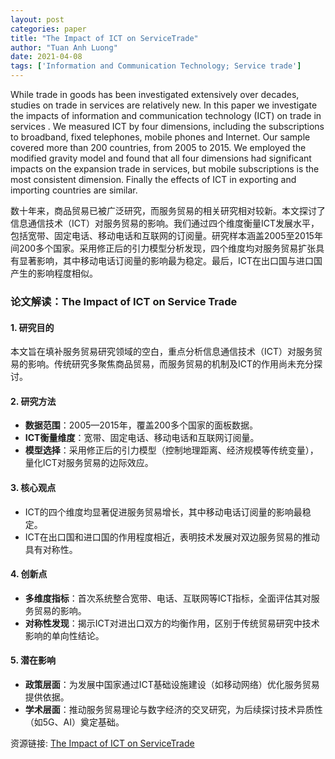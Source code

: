 ```yaml
---
layout: post
categories: paper
title: "The Impact of ICT on ServiceTrade"
author: "Tuan Anh Luong"
date: 2021-04-08
tags: ['Information and Communication Technology; Service trade']
---
```


While trade in goods has  been investigated extensively over decades, studies on trade in services are relatively new. In this paper we investigate the impacts of information and communication technology (ICT) on  trade in services . We measured ICT by four dimensions, including the subscriptions to broadband, fixed telephones, mobile phones and Internet. Our sample covered more than 200 countries, from 2005 to 2015. We employed the modified gravity model and found that all four dimensions had significant impacts on the expansion  trade in services, but mobile subscriptions is the most consistent dimension. Finally the effects of ICT in  exporting and importing  countries are similar.

数十年来，商品贸易已被广泛研究，而服务贸易的相关研究相对较新。本文探讨了信息通信技术（ICT）对服务贸易的影响。我们通过四个维度衡量ICT发展水平，包括宽带、固定电话、移动电话和互联网的订阅量。研究样本涵盖2005至2015年间200多个国家。采用修正后的引力模型分析发现，四个维度均对服务贸易扩张具有显著影响，其中移动电话订阅量的影响最为稳定。最后，ICT在出口国与进口国产生的影响程度相似。

### **论文解读：The Impact of ICT on Service Trade**  

#### **1. 研究目的**  
本文旨在填补服务贸易研究领域的空白，重点分析信息通信技术（ICT）对服务贸易的影响。传统研究多聚焦商品贸易，而服务贸易的机制及ICT的作用尚未充分探讨。  

#### **2. 研究方法**  
- **数据范围**：2005—2015年，覆盖200多个国家的面板数据。  
- **ICT衡量维度**：宽带、固定电话、移动电话和互联网订阅量。  
- **模型选择**：采用修正后的引力模型（控制地理距离、经济规模等传统变量），量化ICT对服务贸易的边际效应。  

#### **3. 核心观点**  
- ICT的四个维度均显著促进服务贸易增长，其中移动电话订阅量的影响最稳定。  
- ICT在出口国和进口国的作用程度相近，表明技术发展对双边服务贸易的推动具有对称性。  

#### **4. 创新点**  
- **多维度指标**：首次系统整合宽带、电话、互联网等ICT指标，全面评估其对服务贸易的影响。  
- **对称性发现**：揭示ICT对进出口双方的均衡作用，区别于传统贸易研究中技术影响的单向性结论。  

#### **5. 潜在影响**  
- **政策层面**：为发展中国家通过ICT基础设施建设（如移动网络）优化服务贸易提供依据。  
- **学术层面**：推动服务贸易理论与数字经济的交叉研究，为后续探讨技术异质性（如5G、AI）奠定基础。

资源链接: [The Impact of ICT on ServiceTrade](https://papers.ssrn.com/sol3/papers.cfm?abstract_id=3641493)

